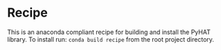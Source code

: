 # Recipe

This is an anaconda compliant recipe for building and install the PyHAT library.  To install run: `conda build recipe` from the root project directory.
